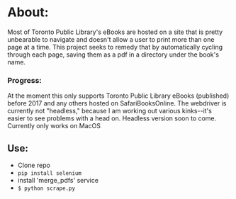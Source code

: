 # About:
Most of Toronto Public Library's eBooks are hosted on a site that is pretty unbearable to navigate and doesn't allow a user to print more than one page at a time. This project seeks to remedy that by automatically cycling through each page, saving them as a pdf in a directory under the book's name.
### Progress:
At the moment this only supports Toronto Public Library eBooks (published) before 2017 and any others hosted on SafariBooksOnline. The webdriver is currently not "headless," because I am working out various kinks--it's easier to see problems with a head on. Headless version soon to come.
Currently only works on MacOS
## Use:
* Clone repo
* `pip install selenium`
* install 'merge_pdfs' service
* `$ python scrape.py`
